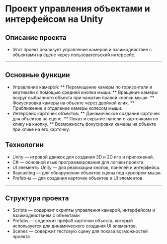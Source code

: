 # Проект управления объектами и интерфейсом на Unity
## Описание проекта
* Этот проект реализует управление камерой и взаимодействие с объектами на сцене через пользовательский интерфейс.
---
## Основные функции
* Управление камерой:
** Перемещение камеры по горизонтали и вертикали с помощью средней кнопки мыши.
** Вращение камеры вокруг выбранного объекта при нажатии правой кнопки мыши.
** Фокусировка камеры на объекте через двойной клик.
** Приближение и отдаление камеры колесом мыши.
* Интерфейс карточек объектов:
** Динамическое создание карточек для объектов на сцене.
** Показ и скрытие панели с карточками по клику на кнопку.
** Возможность фокусировки камеры на объекте при клике на его карточку.
## Технологии
* Unity — игровой движок для создания 3D и 2D игр и приложений.
* C# — основной язык программирования для логики проекта.
* UI элементы Unity — для реализации кнопок, панелей и интерфейса.
* Raycasting — для обнаружения объектов сцены под курсором мыши.
* Prefab-ы — для создания карточек объектов и UI элементов.
---
## Структура проекта
* Scripts — содержит скрипты управления камерой, интерфейсом и взаимодействием с объектами
* Prefabs — содержит префаб карточки объекта, который используется для динамического создания UI элементов.
* Scenes — содержит тестовую сцену для показа возможностей проекта
